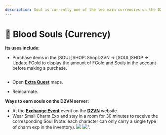 ```yaml
---
description: Soul is currently one of the two main currencies on the D2VN server
---
```


# 🔮 Blood Souls (Currency)

**Its uses include:**

* Purchase items in the [SOUL]SHOP: ShopD2VN -> [SOUL]SHOP -> Update FGold to display the amount of FGold and Souls in the account before making a purchase.

    <figure><img src="https://i0.wp.com/diablo2-vn.com/tm/app/uploads/2024/02/soul.png?resize=482%2C310&ssl=1" alt=""><figcaption></figcaption></figure>
* Open [**Extra Quest**](https://diablo2-vn.com/tm/docs/wiki/he-thong-quest/extra-quest-nhiem-vu-mo-rong/) maps.
* Reincarnate.

**Ways to earn souls on the D2VN server:**

* At the [**Exchange Event**](https://diablo2-vn.com/tm/event/huong-dan-doi-soul-tu-event-exchange-ss20/) event on the [**D2VN**](https://account.diablo2-vn.com/salvation/mission) website.
* Wear Small Charm Exp and stay in a room for 30 minutes to receive the corresponding Soul (Note: each character can only carry a single type of charm exp in the inventory).
  ![](https://i0.wp.com/diablo2-vn.com/tm/app/uploads/2024/02/e2.png?resize=300%2C240&ssl=1) ![](https://i0.wp.com/diablo2-vn.com/tm/app/uploads/2024/02/e1.png?resize=329%2C242&ssl=1)".